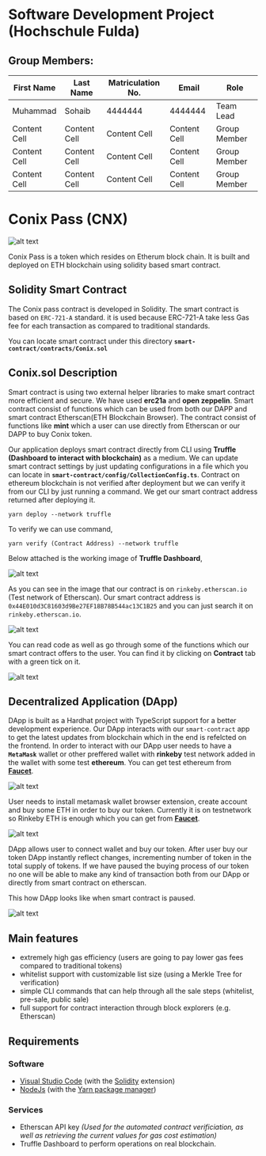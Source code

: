 # Software Development Project (Hochschule Fulda)

## **Group Members:**

| First Name   | Last Name    | Matriculation No. | Email        | Role         |
| ------------ | ------------ | ----------------- | ------------ | ------------ |
| Muhammad     | Sohaib       | 4444444           | 4444444      | Team Lead    |
| Content Cell | Content Cell | Content Cell      | Content Cell | Group Member |
| Content Cell | Content Cell | Content Cell      | Content Cell | Group Member |
| Content Cell | Content Cell | Content Cell      | Content Cell | Group Member |

# Conix Pass (CNX)

![alt text](https://i.ibb.co/tmKVG0f/conix-pass.png)

Conix Pass is a token which resides on Etherum block chain. It is built and deployed on ETH blockchain using solidity based smart contract.

## **Solidity Smart Contract**

The Conix pass contract is developed in Solidity. The smart contract is based on `ERC-721-A` standard. it is used because ERC-721-A take less
Gas fee for each transaction as compared to traditional standards.

You can locate smart contract under this directory **`smart-contract/contracts/Conix.sol`**

## **Conix.sol Description**

Smart contract is using two external helper libraries to make smart contract more efficient and secure. We have used **erc21a** and **open zeppelin**.
Smart contract consist of functions which can be used from both our DAPP and smart contract Etherscan(ETH Blockchain Browser).
The contract consist of functions like **mint** which a user can use directly from Etherscan or our DAPP to buy Conix token.

Our application deploys smart contract directly from CLI using **Truffle (Dashboard to interact with blockchain)** as a medium. We can update smart contract
settings by just updating configurations in a file which you can locate in **`smart-contract/config/CollectionConfig.ts`**. Contract on ethereum blockchain is not verified after deployment but we can verify it from our CLI by just running a command. We get our smart contract address returned after deploying it.

`yarn deploy --network truffle`

To verify we can use command,

`yarn verify (Contract Address) --network truffle`

Below attached is the working image of **Truffle Dashboard**,

![alt text](https://i.ibb.co/GsGp801/truffle.png)

As you can see in the image that our contract is on `rinkeby.etherscan.io` (Test network of Etherscan). Our smart contract address is `0x44E010d3C81603d9Be27EF18B78B544ac13C1B25` and you can just search it on `rinkeby.etherscan.io`.

![alt text](https://i.ibb.co/KWyx79h/conix-contract.png)

You can read code as well as go through some of the functions which our smart contract offers to the user. You can find it by clicking on **Contract** tab with a green tick on it.

![alt text](https://i.ibb.co/HKNPK03/read-code.png)

## **Decentralized Application (DApp)**

DApp is built as a Hardhat project with TypeScript support for a better development experience. Our DApp interacts with our `smart-contract` app to get the latest updates from blockchain
which in the end is refelcted on the frontend. In order to interact with our DApp user needs to have a **`MetaMask`** wallet or other preffered wallet with **rinkeby** test network added in
the wallet with some test **ethereum**. You can get test ethereum from **[Faucet](https://rinkebyfaucet.com/)**.

![alt text](https://i.ibb.co/NpvpZYz/dapp.png)

User needs to install metamask wallet browser extension, create account and buy some ETH in order to buy our token. Currently it is on testnetwork so Rinkeby ETH is enough which you can get from **[Faucet](https://rinkebyfaucet.com/)**.

![alt text](https://i.ibb.co/fNDTp74/metamask.png)

DApp allows user to connect wallet and buy our token. After user buy our token DApp instantly reflect changes, incrementing number of token in the total supply of tokens. If we have paused the buying process of our token no one will be able to make any kind of transaction both from our DApp or directly from smart contract on etherscan.

This how DApp looks like when smart contract is paused.

![alt text](https://i.ibb.co/r40tnsv/dapp-closed.png)

## Main features

- extremely high gas efficiency (users are going to pay lower gas fees compared to traditional tokens)
- whitelist support with customizable list size (using a Merkle Tree for verification)
- simple CLI commands that can help through all the sale steps (whitelist, pre-sale, public sale)
- full support for contract interaction through block explorers (e.g. Etherscan)

## Requirements

### Software

- [Visual Studio Code](https://code.visualstudio.com/) (with the [Solidity](https://marketplace.visualstudio.com/items?itemName=JuanBlanco.solidity) extension)
- [NodeJs](https://nodejs.org/) (with the [Yarn package manager](https://yarnpkg.com/getting-started/install))

### Services

- Etherscan API key _(Used for the automated contract verificiation, as well as retrieving the current values for gas cost estimation)_
- Truffle Dashboard to perform operations on real blockchain.
